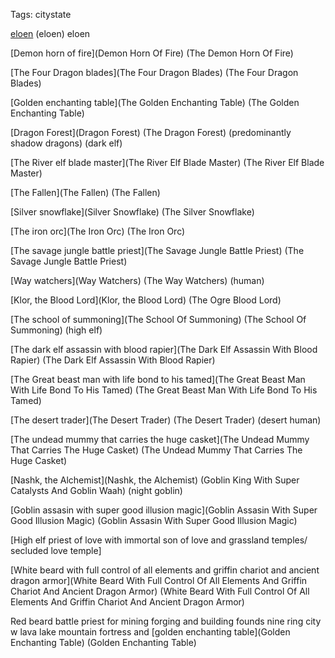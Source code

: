 Tags: citystate

[eloen](Eloen) (eloen) eloen 

[Demon horn of fire](Demon Horn Of Fire) (The Demon Horn Of Fire)

[The Four Dragon blades](The Four Dragon Blades) (The Four Dragon Blades)

[Golden enchanting table](The Golden Enchanting Table) (The Golden Enchanting Table)

[Dragon Forest](Dragon Forest) (The Dragon Forest) (predominantly shadow dragons) (dark elf)

[The River elf blade master](The River Elf Blade Master) (The River Elf Blade Master)

[The Fallen](The Fallen) (The Fallen) 

[Silver snowflake](Silver Snowflake) (The Silver Snowflake)

[The iron orc](The Iron Orc) (The Iron Orc) 

[The savage jungle battle priest](The Savage Jungle Battle Priest) (The Savage Jungle Battle Priest) 

[Way watchers](Way Watchers) (The Way Watchers) (human)

[Klor, the Blood Lord](Klor, the Blood Lord) (The Ogre Blood Lord)

[The school of summoning](The School Of Summoning) (The School Of Summoning) (high elf)

[The dark elf assassin with blood rapier](The Dark Elf Assassin With Blood Rapier) (The Dark Elf Assassin With Blood Rapier) 

[The Great beast man with life bond to his tamed](The Great Beast Man With Life Bond To His Tamed) (The Great Beast Man With Life Bond To His Tamed)

[The desert trader](The Desert Trader) (The Desert Trader) (desert human)

[The undead mummy that carries the huge casket](The Undead Mummy That Carries The Huge Casket) (The Undead Mummy That Carries The Huge Casket)

[Nashk, the Alchemist](Nashk, the Alchemist) (Goblin King With Super Catalysts And Goblin Waah) (night goblin)

[Goblin assasin with super good illusion magic](Goblin Assasin With Super Good Illusion Magic) (Goblin Assasin With Super Good Illusion Magic)

[High elf priest of love with immortal son of love and grassland temples/ secluded love temple]

[White beard with full control of all elements and griffin chariot and ancient dragon armor](White Beard With Full Control Of All Elements And Griffin Chariot And Ancient Dragon Armor) (White Beard With Full Control Of All Elements And Griffin Chariot And Ancient Dragon Armor)

Red beard battle priest for mining forging and building founds nine ring city w lava lake mountain fortress and [golden enchanting table](Golden Enchanting Table) (Golden Enchanting Table)